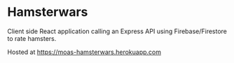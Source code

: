 # Hamsterwars
Client side React application calling an Express API using Firebase/Firestore to rate hamsters.

Hosted at https://moas-hamsterwars.herokuapp.com
